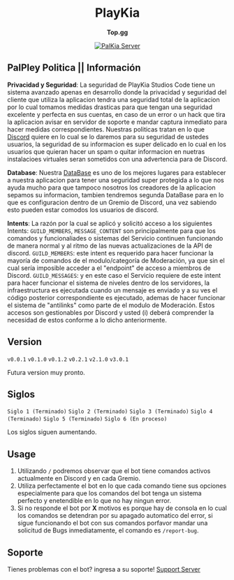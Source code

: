 <p align="center">
  <a href="https://discord.gg/TBwPxtUG5p">
  </a>
</p>

<h1 align="center">PlayKia</h1>

<div align="center">

**Top.gg**

[![PalKia Server][palpley-server]][palpley-server-url]

[palpley-server]: https://img.shields.io/discord/1050492618146062497?color=C0E4FF&label=SERVIDOR&style=for-the-badge
[palpley-server-url]: https://discord.gg/TBwPxtUG5p

</div>


## PalPley Politica || Información

**Privacidad y Seguridad**:
La seguridad de PlayKia Studios Code tiene un sistema avanzado apenas en desarrollo donde la privacidad y seguridad del cliente que utiliza la aplicacion tendra una seguridad total de la aplicacion por lo cual tomamos medidas drasticas para que tengan una seguridad excelente y perfecta en sus cuentas, en caso de un error o un hack que tira la aplicacion avisar en servidor de soporte e mandar captura inmediato para hacer medidas correspondientes.
Nuestras politicas tratan en lo que [Discord](https://discord.com/) quiere en lo cual se lo daremos para su seguridad de ustedes usuarios, la seguridad de su informacion es super delicado en lo cual en los usuarios que quieran hacer un spam o quitar informacion en nuetras instalacioes virtuales seran sometidos con una advertencia para de Discord.

**Database**: 
Nuestra [DataBase](https://www.mongodb.com/es/legal/privacy-policy#:~:text=Recopilamos%20datos%20personales%20y%20datos,o%20a%20otros%20eventos%20que%20organizamos.) es uno de los mejores lugares para establecer a nuestra aplicacion para tener una seguridad super protegida a lo que nos ayuda mucho para que tampoco nosotros los creadores de la aplicacion sepamos su informacion, tambien tendremos segunda DataBase para en lo que es configuracion dentro de un Gremio de Discord, una vez sabiendo esto pueden estar comodos los usuarios de discord.

**Intents**:
La razón por la cual se aplicó y solicitó acceso a los siguientes Intents: `GUILD_MEMBERS`, `MESSAGE_CONTENT` son principalmente para que los comandos y funcionaliades o sistemas del Servicio continuen funcionando de manera normal y al ritmo de las nuevas actualizaciones de la API de discord.
`GUILD_MEMBERS`: este intent es requerido para hacer funcionar la mayoría de comandos de el modulo/categoría de Moderación, ya que sin el cual sería imposible acceder a el "endpoint" de acceso a miembros de Discord. 
`GUILD_MESSAGES`: y en este caso el Servicio requiere de este intent para hacer funcionar el sistema de niveles dentro de los servidores, la infraestructura es ejecutada cuando un mensaje es enviado y a su ves el código posterior correspondiente es ejecutado, ademas de hacer funcionar el sistema de "antilinks" como parte de el modulo de Moderación. Estos accesos son gestionables por Discord y usted (i) deberá comprender la necesidad de estos conforme a lo dicho anteriormente.



## Version

`v0.0.1`
`v0.1.0`
`v0.1.2`
`v0.2.1`
`v2.1.0`
`v3.0.1`

Futura version muy pronto.

## Siglos

`Siglo 1 (Terminado)`
`Siglo 2 (Terminado)`
`Siglo 3 (Terminado)`
`Siglo 4 (Terminado)`
`Siglo 5 (Terminado)`
`Siglo 6 (En proceso)`

Los siglos siguen aumentando.

## Usage
1. Utilizando `/` podremos observar que el bot tiene comandos activos actualmente en Discord y en cada Gremio.
2. Utiliza perfectamente el bot en lo que cada comando tiene sus opciones especialmente para que los comandos del bot tenga un sistema perfecto y enetendible en lo que no hay ningun error.
3. Si no responde el bot por **X** motivos es porque hay de consola en lo cual los comandos se detendran por su apagado automatico del error, si sigue funcionando el bot con sus comandos porfavor mandar una solicitud de Bugs inmediatamente, el comando es `/report-bug`.


## Soporte

Tienes problemas con el bot? ingresa a su soporte! [Support Server](https://discord.gg/YXVgkvJCnc)
